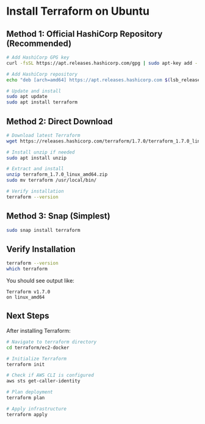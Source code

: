 # Install Terraform on Ubuntu

## Method 1: Official HashiCorp Repository (Recommended)

```bash
# Add HashiCorp GPG key
curl -fsSL https://apt.releases.hashicorp.com/gpg | sudo apt-key add -

# Add HashiCorp repository
echo "deb [arch=amd64] https://apt.releases.hashicorp.com $(lsb_release -cs) main" | sudo tee /etc/apt/sources.list.d/hashicorp.list

# Update and install
sudo apt update
sudo apt install terraform
```

## Method 2: Direct Download

```bash
# Download latest Terraform
wget https://releases.hashicorp.com/terraform/1.7.0/terraform_1.7.0_linux_amd64.zip

# Install unzip if needed
sudo apt install unzip

# Extract and install
unzip terraform_1.7.0_linux_amd64.zip
sudo mv terraform /usr/local/bin/

# Verify installation
terraform --version
```

## Method 3: Snap (Simplest)

```bash
sudo snap install terraform
```

## Verify Installation

```bash
terraform --version
which terraform
```

You should see output like:
```
Terraform v1.7.0
on linux_amd64
```

## Next Steps

After installing Terraform:

```bash
# Navigate to terraform directory
cd terraform/ec2-docker

# Initialize Terraform
terraform init

# Check if AWS CLI is configured
aws sts get-caller-identity

# Plan deployment
terraform plan

# Apply infrastructure
terraform apply
```
